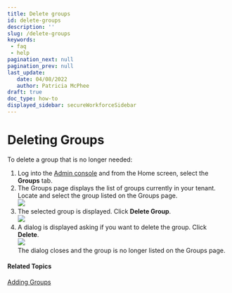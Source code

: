 ```yaml
---
title: Delete groups
id: delete-groups
description: ''
slug: /delete-groups
keywords: 
 - faq
 - help
pagination_next: null
pagination_prev: null
last_update: 
   date: 04/08/2022
   author: Patricia McPhee
draft: true
doc_type: how-to
displayed_sidebar: secureWorkforceSidebar
---
```



Deleting Groups
===============

To delete a group that is no longer needed:

1.  Log into the [Admin console](/docs/secure-work/workforce-settings/admin-console/admin-console-login) and from the Home screen, select the **Groups** tab.
2.  The Groups page displays the list of groups currently in your tenant. Locate and select the group listed on the Groups page.   
    ![](/images/groups/select_group_sales.PNG)
3.   The selected group is displayed. Click **Delete Group**.  
    ![](/images/groups/delete_group_sales.PNG)
4.  A dialog is displayed asking if you want to delete the group. Click **Delete**.  
    ![](/images/groups/delete_group_confirmation_dialog.PNG)  
    The dialog closes and the group is no longer listed on the Groups page.

#### Related Topics

[Adding Groups](/docs/secure-work/workforce-settings/groups/adding-groups)